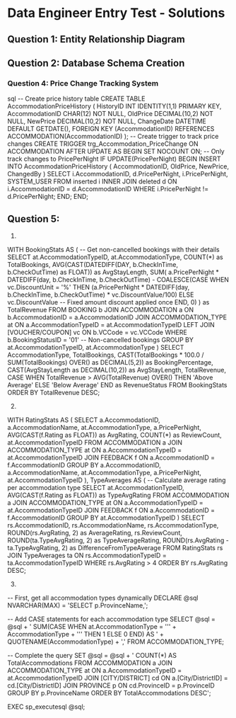 # Data Engineer Entry Test - Solutions

## Question 1: Entity Relationship Diagram



## Question 2: Database Schema Creation





### Question 4: Price Change Tracking System
sql
-- Create price history table
CREATE TABLE AccommodationPriceHistory (
HistoryID INT IDENTITY(1,1) PRIMARY KEY,
AccommodationID CHAR(12) NOT NULL,
OldPrice DECIMAL(10,2) NOT NULL,
NewPrice DECIMAL(10,2) NOT NULL,
ChangeDate DATETIME DEFAULT GETDATE(),
FOREIGN KEY (AccommodationID) REFERENCES ACCOMMODATION(AccommodationID)
);
-- Create trigger to track price changes
CREATE TRIGGER trg_Accommodation_PriceChange
ON ACCOMMODATION
AFTER UPDATE
AS
BEGIN
SET NOCOUNT ON;
-- Only track changes to PricePerNight
IF UPDATE(PricePerNight)
BEGIN
INSERT INTO AccommodationPriceHistory (
AccommodationID,
OldPrice,
NewPrice,
ChangedBy
)
SELECT
i.AccommodationID,
d.PricePerNight,
i.PricePerNight,
SYSTEM_USER
FROM inserted i
INNER JOIN deleted d ON i.AccommodationID = d.AccommodationID
WHERE i.PricePerNight != d.PricePerNight;
END;
END;

## Question 5:

1.    
WITH BookingStats AS (
    -- Get non-cancelled bookings with their details
    SELECT 
        at.AccommodationTypeID,
        at.AccommodationType,
        COUNT(*) as TotalBookings,
        AVG(CAST(DATEDIFF(DAY, b.CheckInTime, b.CheckOutTime) as FLOAT)) as AvgStayLength,
        SUM(
            a.PricePerNight * DATEDIFF(day, b.CheckInTime, b.CheckOutTime) - 
            COALESCE(CASE 
                WHEN vc.DiscountUnit = '%' THEN 
                    (a.PricePerNight * DATEDIFF(day, b.CheckInTime, b.CheckOutTime) * vc.DiscountValue/100)
                ELSE 
                    vc.DiscountValue -- Fixed amount discount applied once
            END, 0)
        ) as TotalRevenue
    FROM BOOKING b
    JOIN ACCOMMODATION a ON b.AccommodationID = a.AccommodationID
    JOIN ACCOMMODATION_TYPE at ON a.AccommodationTypeID = at.AccommodationTypeID
    LEFT JOIN [VOUCHER/COUPON] vc ON b.VCCode = vc.VCCode
    WHERE b.BookingStatusID = '01' -- Non-cancelled bookings
    GROUP BY at.AccommodationTypeID, at.AccommodationType
)
SELECT 
    AccommodationType,
    TotalBookings,
    CAST(TotalBookings * 100.0 / SUM(TotalBookings) OVER() as DECIMAL(5,2)) as BookingPercentage,
    CAST(AvgStayLength as DECIMAL(10,2)) as AvgStayLength,
    TotalRevenue,
    CASE 
        WHEN TotalRevenue > AVG(TotalRevenue) OVER() THEN 'Above Average'
        ELSE 'Below Average'
    END as RevenueStatus
FROM BookingStats
ORDER BY TotalRevenue DESC;


2. 
WITH RatingStats AS (
    SELECT 
        a.AccommodationID,
        a.AccommodationName,
        at.AccommodationType,
        a.PricePerNight,
        AVG(CAST(f.Rating as FLOAT)) as AvgRating,
        COUNT(*) as ReviewCount,
        at.AccommodationTypeID
    FROM ACCOMMODATION a
    JOIN ACCOMMODATION_TYPE at ON a.AccommodationTypeID = at.AccommodationTypeID
    JOIN FEEDBACK f ON a.AccommodationID = f.AccommodationID
    GROUP BY 
        a.AccommodationID,
        a.AccommodationName,
        at.AccommodationType,
        a.PricePerNight,
        at.AccommodationTypeID
),
TypeAverages AS (
    -- Calculate average rating per accommodation type
    SELECT 
        at.AccommodationTypeID,
        AVG(CAST(f.Rating as FLOAT)) as TypeAvgRating
    FROM ACCOMMODATION a
    JOIN ACCOMMODATION_TYPE at ON a.AccommodationTypeID = at.AccommodationTypeID
    JOIN FEEDBACK f ON a.AccommodationID = f.AccommodationID
    GROUP BY at.AccommodationTypeID
)
SELECT 
    rs.AccommodationID,
    rs.AccommodationName,
    rs.AccommodationType,
    ROUND(rs.AvgRating, 2) as AverageRating,
    rs.ReviewCount,
    ROUND(ta.TypeAvgRating, 2) as TypeAverageRating,
    ROUND(rs.AvgRating - ta.TypeAvgRating, 2) as DifferenceFromTypeAverage
FROM RatingStats rs
JOIN TypeAverages ta ON rs.AccommodationTypeID = ta.AccommodationTypeID
WHERE rs.AvgRating > 4
ORDER BY rs.AvgRating DESC;

3. 
-- First, get all accommodation types dynamically
DECLARE @sql NVARCHAR(MAX) = 
'SELECT 
    p.ProvinceName,';

-- Add CASE statements for each accommodation type
SELECT @sql = @sql + '
    SUM(CASE WHEN at.AccommodationType = ''' + AccommodationType + ''' THEN 1 ELSE 0 END) AS ' + QUOTENAME(AccommodationType) + ','
FROM ACCOMMODATION_TYPE;

-- Complete the query
SET @sql = @sql + '
    COUNT(*) AS TotalAccommodations
FROM 
    ACCOMMODATION a
    JOIN ACCOMMODATION_TYPE at ON a.AccommodationTypeID = at.AccommodationTypeID
    JOIN [CITY/DISTRICT] cd ON a.[City/DistrictID] = cd.[City/DistrictID]
    JOIN PROVINCE p ON cd.ProvinceID = p.ProvinceID
GROUP BY 
    p.ProvinceName
ORDER BY 
    TotalAccommodations DESC';

EXEC sp_executesql @sql;